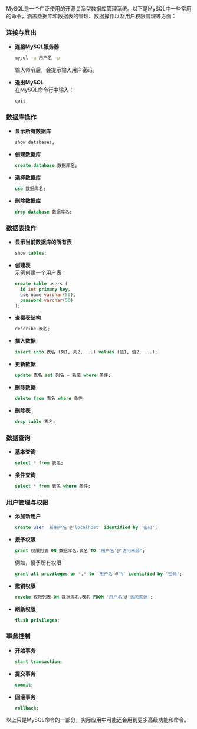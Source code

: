 MySQL是一个广泛使用的开源关系型数据库管理系统。以下是MySQL中一些常用的命令，涵盖数据库和数据表的管理、数据操作以及用户权限管理等方面：

### 连接与登出
- **连接MySQL服务器**  
  ```bash
  mysql -u 用户名 -p
  ```
  输入命令后，会提示输入用户密码。

- **退出MySQL**  
  在MySQL命令行中输入：
  ```sql
  quit
  ```

### 数据库操作
- **显示所有数据库**  
  ```sql
  show databases;
  ```

- **创建数据库**  
  ```sql
  create database 数据库名;
  ```

- **选择数据库**  
  ```sql
  use 数据库名;
  ```

- **删除数据库**  
  ```sql
  drop database 数据库名;
  ```

### 数据表操作
- **显示当前数据库的所有表**  
  ```sql
  show tables;
  ```

- **创建表**  
  示例创建一个用户表：
  ```sql
  create table users (
    id int primary key,
    username varchar(50),
    password varchar(50)
  );
  ```

- **查看表结构**  
  ```sql
  describe 表名;
  ```

- **插入数据**  
  ```sql
  insert into 表名 (列1, 列2, ...) values (值1, 值2, ...);
  ```

- **更新数据**  
  ```sql
  update 表名 set 列名 = 新值 where 条件;
  ```

- **删除数据**  
  ```sql
  delete from 表名 where 条件;
  ```

- **删除表**  
  ```sql
  drop table 表名;
  ```

### 数据查询
- **基本查询**  
  ```sql
  select * from 表名;
  ```

- **条件查询**  
  ```sql
  select * from 表名 where 条件;
  ```

### 用户管理与权限
- **添加新用户**  
  ```sql
  create user '新用户名'@'localhost' identified by '密码';
  ```

- **授予权限**  
  ```sql
  grant 权限列表 ON 数据库名.表名 TO '用户名'@'访问来源';
  ```
  例如，授予所有权限：
  ```sql
  grant all privileges on *.* to '用户名'@'%' identified by '密码';
  ```

- **撤销权限**  
  ```sql
  revoke 权限列表 ON 数据库名.表名 FROM '用户名'@'访问来源';
  ```

- **刷新权限**  
  ```sql
  flush privileges;
  ```

### 事务控制
- **开始事务**  
  ```sql
  start transaction;
  ```

- **提交事务**  
  ```sql
  commit;
  ```

- **回滚事务**  
  ```sql
  rollback;
  ```

以上只是MySQL命令的一部分，实际应用中可能还会用到更多高级功能和命令。